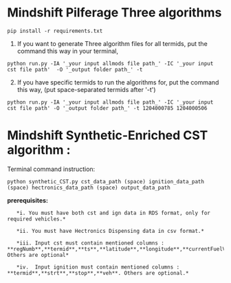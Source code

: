 # Mindshift Pilferage Three algorithms


```
pip install -r requirements.txt
```

1. If you want to generate Three algorithm files for all termids, put the command this way in your terminal, 

```
python run.py -IA '_your input allmods file path_' -IC '_your input cst file path'  -O '_output folder path_' -t 
```

2. If you have specific termids to run the algorithms for, put the command this way, (put space-separated termids after '-t')

```
python run.py -IA '_your input allmods file path_' -IC '_your input cst file path' -O '_output folder path_' -t 1204000785 1204000506
```

# Mindshift Synthetic-Enriched CST algorithm :

Terminal command instruction:
```
python synthetic_CST.py cst_data_path (space) ignition_data_path (space) hectronics_data_path (space) output_data_path
```
**prerequisites:** 

       *i. You must have both cst and ign data in RDS format, only for required vehicles.*

       *ii. You must have Hectronics Dispensing data in csv format.*
       
       *iii. Input cst must contain mentioned columns : **regNumb**,**termid**,**ts**,**latitude**,**longitude**,**currentFuelVolumeTank1**,**mine**,**class**. Others are optional*

       *iv.  Input ignition must contain mentioned columns : **termid**,**strt**,**stop**,**veh**. Others are optional.*
